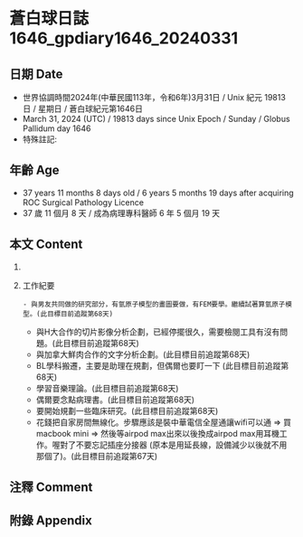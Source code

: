[_metadata_:encoding]: - "utf-8"
[_metadata_:language]: - "zh-Hant-TW"
[_metadata_:fileformat]: - "markdown"
[_metadata_:MIME_type]: - "text/plain"
[_metadata_:markdown_version]: - "commonmark version 0.30"
[_metadata_:markdown_spec]: - "https://spec.commonmark.org/0.30/"

# 蒼白球日誌1646_gpdiary1646_20240331 #

## 日期 Date ##

* 世界協調時間2024年(中華民國113年，令和6年)3月31日 / Unix 紀元 19813 日 / 星期日 / 蒼白球紀元第1646日
* March 31, 2024 (UTC) / 19813 days since Unix Epoch / Sunday / Globus Pallidum day 1646
* 特殊註記:

## 年齡 Age ##

* 37 years 11 months 8 days old / 6 years 5 months 19 days after acquiring ROC Surgical Pathology Licence
* 37 歲 11 個月 8 天 / 成為病理專科醫師 6 年 5 個月 19 天

## 本文 Content ##

1. 

    
2. 工作紀要

       - 與男友共同做的研究部分，有氫原子模型的畫圖要做，有FEM要學。繼續試著算氫原子模型。(此目標目前追蹤第68天)
   - 與H大合作的切片影像分析企劃，已經停擺很久，需要檢閱工具有沒有問題。(此目標目前追蹤第68天)
   - 與加拿大鮮肉合作的文字分析企劃。(此目標目前追蹤第68天)
   - BL學科搬遷，主要是助理在規劃，但偶爾也要盯一下 (此目標目前追蹤第68天)
   - 學習音樂理論。(此目標目前追蹤第68天)
   - 偶爾要念點病理書。(此目標目前追蹤第68天)
   - 要開始規劃一些臨床研究。(此目標目前追蹤第68天)
   - 花錢把自家房間無線化。步驟應該是裝中華電信全屋通讓wifi可以通 => 買macbook mini => 然後等airpod max出來以後換成airpod max用耳機工作。喔對了不要忘記插座分接器 (原本是用延長線，設備減少以後就不用那個了)。(此目標目前追蹤第67天)


## 注釋 Comment ##


## 附錄 Appendix ##

